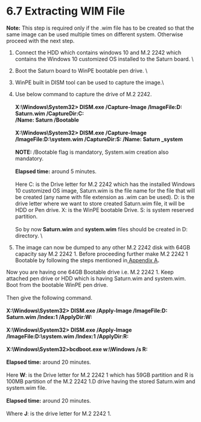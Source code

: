 # 6.7 Extracting WIM File

**Note:** This step is required only if the .wim file has to be created so that the same image can be used multiple times on different system. Otherwise proceed with the next step.&#x20;

1. Connect the HDD which contains windows 10 and M.2 2242 which contains the Windows 10 customized OS installed to the Saturn board. \

2. Boot the Saturn board to WinPE bootable pen drive. \

3. WinPE built in DISM tool can be used to capture the image.\

4. Use below command to capture the drive of M.2 2242. \
   \
   **X:\Windows\System32> DISM.exe /Capture-Image /ImageFile:D: Saturn.wim /CaptureDir:C:** \
   **/Name: Saturn /Bootable** \
   \
   **X:\Windows\System32> DISM.exe /Capture-Image /ImageFile:D:\system.wim /CaptureDir:S: /Name: Saturn \_system** \
   \
   **NOTE:** /Bootable flag is mandatory, System.wim creation also mandatory. \
   \
   **Elapsed time:** around 5 minutes. \
   \
   Here C: is the Drive letter for M.2 2242 which has the installed Windows 10 customized OS image, Saturn.wim is the file name for the file that will be created (any name with file extension as .wim can be used). D: is the drive letter where we want to store created Saturn.wim file, it will be HDD or Pen drive. X: is the WinPE bootable Drive. S: is system reserved partition. \
   \
   So by now **Saturn.wim** and **system.wim** files should be created in D: directory. \

5. The image can now be dumped to any other M.2 2242 disk with 64GB capacity say M.2 2242 1. Before proceeding further make M.2 2242 1 Bootable by following the steps mentioned in[ Appendix A](../7.-appendixes/7.1-appendix-a-steps-to-make-usb-m.2-2242-drive-bootable.md)**.**

Now you are having one 64GB Bootable drive i.e. M.2 2242 1. Keep attached pen drive or HDD which is having Saturn.wim and system.wim. Boot from the bootable WinPE pen drive.\
\
Then give the following command. \
\
**X:\Windows\System32> DISM.exe /Apply-Image /ImageFile:D: Saturn.wim /Index:1 /ApplyDir:W:** \
\
**X:\Windows\System32> DISM.exe /Apply-Image /ImageFile:D:\system.wim /Index:1 /ApplyDir:R:** \
\
**X:\Windows\System32>bcdboot.exe w:\Windows /s R:**\
\
**Elapsed time:** around 20 minutes. \
\
Here **W**: is the Drive letter for M.2 2242 1 which has 59GB partition and R is 100MB partition of the M.2 2242 1.D drive having the stored Saturn.wim and system.wim file. \
\
**Elapsed time:** around 20 minutes. \
\
Where **J**: is the drive letter for M.2 2242 1.
